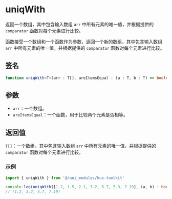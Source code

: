 # uniqWith <Badge type="tip" text="^1.0.1" />

返回一个数组，其中包含输入数组 `arr` 中所有元素的唯一值，并根据提供的 `comparator` 函数对每个元素进行比较。

函数接受一个数组和一个函数作为参数，返回一个新的数组，其中包含输入数组 `arr` 中所有元素的唯一值，并根据提供的 `comparator` 函数对每个元素进行比较。

## 签名

```ts
function uniqWith<T>(arr : T[], areItemsEqual : (a : T, b : T) => boolean) : T[]
```

## 参数

- `arr`：一个数组。
- `areItemsEqual`：一个函数，用于比较两个元素是否相等。

## 返回值

`T[]`：一个数组，其中包含输入数组 `arr` 中所有元素的唯一值，并根据提供的 `comparator` 函数对每个元素进行比较。

### 示例

```ts
import { uniqWith } from '@/uni_modules/kux-toolkit'

console.log(uniqWith([1.2, 1.5, 2.1, 3.2, 5.7, 5.3, 7.19], (a, b) : boolean => Math.abs(a - b) < 1));
// [1.2, 3.2, 5.7, 7.19]
```
